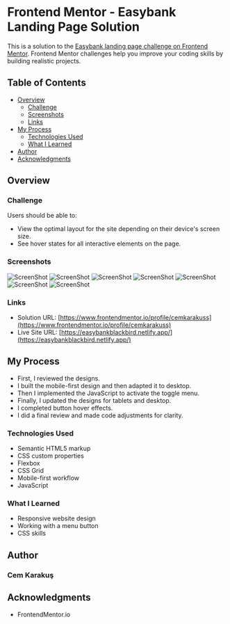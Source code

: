 # Frontend Mentor - Easybank Landing Page Solution

This is a solution to the [Easybank landing page challenge on Frontend Mentor](https://www.frontendmentor.io/challenges/easybank-landing-page-WaUhkoDN). Frontend Mentor challenges help you improve your coding skills by building realistic projects.

## Table of Contents

- [Overview](#overview)
  - [Challenge](#challenge)
  - [Screenshots](#screenshots)
  - [Links](#links)
- [My Process](#my-process)
  - [Technologies Used](#technologies-used)
  - [What I Learned](#what-i-learned)
- [Author](#author)
- [Acknowledgments](#acknowledgments)

## Overview

### Challenge

Users should be able to:

- View the optimal layout for the site depending on their device's screen size.
- See hover states for all interactive elements on the page.

### Screenshots

![ScreenShot](/screenshots/screenshot1.png)
![ScreenShot](/screenshots/screenshot2.png)
![ScreenShot](/screenshots/screenshot3.png)
![ScreenShot](/screenshots/screenshot4.png)
![ScreenShot](/screenshots/screenshot5.png)
![ScreenShot](/screenshots/screenshot6.png)
![ScreenShot](/screenshots/screenshot7.png)

### Links

- Solution URL:  [https://www.frontendmentor.io/profile/cemkarakuss](https://www.frontendmentor.io/profile/cemkarakuss)
- Live Site URL: [https://easybankblackbird.netlify.app/](https://easybankblackbird.netlify.app/)

## My Process

- First, I reviewed the designs.
- I built the mobile-first design and then adapted it to desktop.
- Then I implemented the JavaScript to activate the toggle menu.
- Finally, I updated the designs for tablets and desktop.
- I completed button hover effects.
- I did a final review and made code adjustments for clarity.

### Technologies Used

- Semantic HTML5 markup
- CSS custom properties
- Flexbox
- CSS Grid
- Mobile-first workflow
- JavaScript

### What I Learned

- Responsive website design
- Working with a menu button
- CSS skills

## Author

### Cem Karakuş

## Acknowledgments

- FrontendMentor.io
